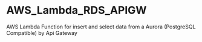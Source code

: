 # AWS_Lambda_RDS_APIGW
AWS Lambda Function for insert and select data from a Aurora (PostgreSQL Compatible) by Api Gateway
